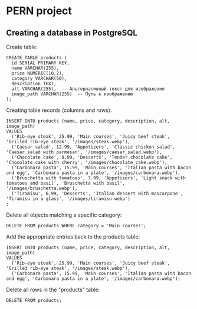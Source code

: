 # PERN project
## Creating a database in PostgreSQL

Create table:
```
CREATE TABLE products (
  id SERIAL PRIMARY KEY,
  name VARCHAR(255),
  price NUMERIC(10,2),
  category VARCHAR(50),
  description TEXT,
  alt VARCHAR(255),  -- Альтернативный текст для изображения
  image_path VARCHAR(255)  -- Путь к изображению
);

```

Creating table records (columns and rows):
```
INSERT INTO products (name, price, category, description, alt, image_path)
VALUES
  ('Rib-eye steak', 25.99, 'Main courses', 'Juicy beef steak', 'Grilled rib-eye steak', '/images/steak.webp'),
  ('Caesar salad', 12.99, 'Appetizers', 'Classic chicken salad', 'Caesar salad with parmesan', '/images/caesar_salad.webp'),
  ('Chocolate cake', 8.99, 'Desserts', 'Tender chocolate cake', 'Chocolate cake with cherry', '/images/chocolate_cake.webp'),
  ('Carbonara pasta', 15.99, 'Main courses', 'Italian pasta with bacon and egg', 'Carbonara pasta in a plate', '/images/carbonara.webp'),
  ('Bruschetta with tomatoes', 7.99, 'Appetizers', 'Light snack with tomatoes and basil', 'Bruschetta with basil', '/images/bruschetta.webp'),
  ('Tiramisu', 6.99, 'Desserts', 'Italian dessert with mascarpone', 'Tiramisu in a glass', '/images/tiramisu.webp')
;

```

Delete all objects matching a specific category:
```
DELETE FROM products WHERE category = 'Main courses';

```

Add the appropriate entries back to the products table:
```
INSERT INTO products (name, price, category, description, alt, image_path)
VALUES
  ('Rib-eye steak', 25.99, 'Main courses', 'Juicy beef steak', 'Grilled rib-eye steak', '/images/steak.webp'),
  ('Carbonara pasta', 15.99, 'Main courses', 'Italian pasta with bacon and egg', 'Carbonara pasta in a plate', '/images/carbonara.webp');

```

Delete all rows in the "products" table:
```
DELETE FROM products;

```



